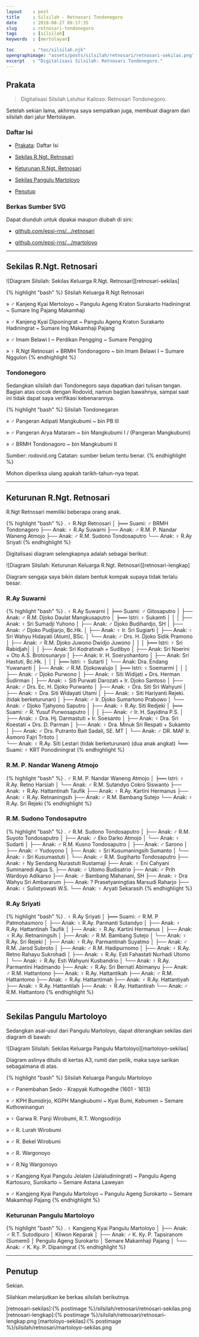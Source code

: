 ```yaml
---
layout    : post
title     : Silsilah - Retnosari Tondonegoro
date      : 2018-08-27 09:17:35
slug      : retnosari-tondonegoro
tags      : [silsilah]
keywords  : [mertolayan]

toc       : "toc/silsilah.njk"
opengraphimage: "assets/posts/silsilah/retnosari/retnosari-sekilas.png"
excerpt   : "Digitalisasi Silsilah: Retnosari Tondonegoro."
---
```


<a name="prakata"></a>

## Prakata

> Digitalisasi Silsilah Leluhur Kalioso: Retnosari Tondonegoro.

Setelah sekian lama, akhirnya saya sempatkan juga,
membuat diagram dari silsilah dari jalur Mertolayan.

### Daftar Isi

* [Prakata](#prakata): Daftar Isi

* [Sekilas R.Ngt. Retnosari](#sekilas)

* [Keturunan R.Ngt. Retnosari](#lengkap)

* [Sekilas Pangulu Martoloyo](#martoloyo)

* [Penutup](#penutup)

### Berkas Sumber SVG

Dapat diunduh untuk dipakai maupun diubah di sini:

* [github.com/epsi-rns/.../retnosari][github-svg-retnosari]

* [github.com/epsi-rns/.../martoloyo][github-svg-martoloyo]

-- -- --

<a name="sekilas"></a>

## Sekilas R.Ngt. Retnosari 

![Diagram Silsilah: Sekilas Keluarga R.Ngt. Retnosari][retnosari-sekilas]

{% highlight "bash" %}
Silsilah Keluarga R.Ngt Retnosari

» ♂ Kanjeng Kyai Mertoloyo
~ Pangulu Ageng Kraton Surakarto Hadiningrat
~ Sumare Ing Pajang Makamhaji

» ♂ Kanjeng Kyai Diponingrat
~ Pangulu Ageng Kraton Surakarto Hadiningrat
~ Sumare Ing Makamhaji Pajang

» ♂ Imam Belawi I
~ Perdikan Pengging
~ Sumare Pengging

» ♀ R.Ngt Retnosari + BRMH Tondonagoro
~ bin Imam Belawi I
~ Sumare Nggulon
{% endhighlight %}

### Tondonegoro

Sedangkan silsilah dari Tondonegoro saya dapatkan dari tulisan tangan.
Bagian atas cocok dengan Rodovid, namun bagian bawahnya,
sampai saat ini tidak dapat saya verifikasi kebenarannya.

{% highlight "bash" %}
Silsilah Tondonegaran

» ♂ Pangeran Adipati Mangkubumi
~  bin PB III

» ♂ Pangeran Arya Mataram 
~ bin Mangkubumi I
/ (Pangeran Mangkubumi)

» ♂ BRMH Tondonagoro
~ bin Mangkubumi II

Sumber: rodovid.org
Catatan: sumber belum tentu benar.
{% endhighlight %}

Mohon diperiksa ulang apakah tarikh-tahun-nya tepat.

-- -- --

<a name="lengkap"></a>

## Keturunan R.Ngt. Retnosari

R.Ngt Retnosari memiliki beberapa orang anak.

{% highlight "bash" %}
. ♀ R.Ngt Retnosari
│
╞══ Suami: ♂ BRMH Tondonagoro
├── Anak: ♀ R.Ay Suwarni
├── Anak: ♂ R.M. P. Nandar Waneng Atmojo
├── Anak: ♂ R.M. Sudono Tondosaputro
└── Anak: ♀ R.Ay Sriyati
{% endhighlight %}

Digitalisasi diagram selengkapnya adalah sebagai berikut:

![Diagram Silsilah: Keturunan Keluarga R.Ngt. Retnosari][retnosari-lengkap]

Diagram sengaja saya bikin dalam bentuk kompak supaya tidak terlalu besar.

### R.Ay Suwarni

{% highlight "bash" %}
. ♀ R.Ay Suwarni
│
╞══ Suami: ♂ Gitosaputro
│
├── Anak: ♂ R.M. Djoko Daulat Mangkusaputro 
│   ╞══ Istri: ♀ Sukamti
│   │
│   ├── Anak: ♀ Sri Sumadji Yuhono
│   ├── Anak: ♂ Djoko Budihardjo, SH
│   ├── Anak: ♂ Djoko Pudjiarjo, Bc.Hk.
│   ├── Anak: ♀ Ir. Sri Sugiarti
│   ├── Anak: ♀ Sri Wahyu Hidayati (Atum), BSc. 
│   └── Anak: ♂ Drs. H. Djoko Sidik Pramono
│
├── Anak: ♂ R.M. Djoko Juwono Dwidjo Juwono 
│   │
│   ╞══ Istri: ♀ Sri Rabidjah│   │
│   ├── Anak: Sri Kodratinah + Sudibyo
│   ├── Anak: Sri Noerini + Oto A.S. Brotosunaryo
│   ├── Anak: Ir. H. Soeryohantoro
│   ├── Anak: Sri Hastuti, Bc.Hk.
│   │
│   ╞══ Istri: ♀ Sutarti
│   └── Anak: Dra. Endang Yuwananti
│
├── Anak: ♂ R.M. Djokowalujo
│   ╞══ Istri: ♀ Soemarmi
│   │
│   ├── Anak: ♂ Djoko Purwono 
│   ├── Anak: ♀ Siti Widijati + Drs. Herman Sudirman 
│   ├── Anak: ♀ Siti Purwati Darozati + Ir. Djoko Santoso
│   ├── Anak: ♂ Drs. Ec. H. Djoko Purwanto
│   ├── Anak: ♀ Dra. Siti Sri Wahyuni 
│   ├── Anak: ♀ Dra. Siti Widayati Utami
│   ├── Anak: ♀ Siti Hariyanti Rejeki. (tidak berketurunan)
│   ├── Anak: ♂ Ir. Djoko Sumartono Prabowo
│   └── Anak: ♂ Djoko Tjahyono Saputro
│
├── Anak: ♀ R.Ay. Siti Redjeki
│   ╞══ Suami: ♂ R. Yusuf Purwosaputro
│   │
│   ├── Anak: ♂ Ir. H. Sayidina P.S.
│   ├── Anak: ♀ Dra. Hj. Darmastuti + Ir. Soesanto 
│   ├── Anak: ♀ Dra. Sri Koestati + Drs. D. Parman 
│   ├── Anak: ♀ Dra. Minuk Sri Respati + Sukamto
│   ├── Anak: ♂ Drs. Putranto Bait Sadali, SE. MT
│   └── Anak: ♂ DR. MAF Ir. Asmoro Fajri Tritoto
│   
└── Anak: ♀ R.Ay. Siti Lestari (tidak berketurunan) (dua anak angkat)
    ╘══ Suami: ♀ KRT Ponodiningrat
{% endhighlight %}

### R.M. P. Nandar Waneng Atmojo

{% highlight "bash" %}
. ♂ R.M. P. Nandar Waneng Atmojo
│
╞══ Istri: ♀ R.Ay. Retno Harsiah
│
└── Anak: ♂ R.M. Sutandyo Cokro Siswanto
    ├── Anak: ♀ R.Ay. Hattantinah Taufik
    ├── Anak: ♀ R.Ay. Kartini Hermanus
    ├── Anak: ♀ R.Ay. Retnaningsih
    ├── Anak: ♂ R.M. Bambang Sutejo
    └── Anak: ♀ R.Ay. Sri Rejeki
{% endhighlight %}

### R.M. Sudono Tondosaputro

{% highlight "bash" %}
. ♂ R.M. Sudono Tondosaputro
│
├── Anak: ♂ R.M. Suyoto Tondosaputro
│   ├── Anak: ♂ Eko Darko Atmojo
│   └── Anak: ♀ Sudarti
│
├── Anak: ♂ R.M. Kusno Tondosaputro
│   ├── Anak: ♂ Sarono
│   ├── Anak: ♂ Yudoyono
│   ├── Anak: ♀ Sri Kusumaningsih Sumanto
│   └── Anak: ♀ Sri Kusumastuti
│
└── Anak: ♂ R.M. Sugiharto Tondosaputro
    ├── Anak: ♀ Ny Sendang Nurastuti Rustamaji
    ├── Anak: ♀ Eni Cahyani Suminaredi Agus S.
    ├── Anak: ♂ Utomo Budisatrio
    ├── Anak: ♂ Prih Wardoyo Adikarso
    ├── Anak: ♂ Bambang Mahanani, SH
    ├── Anak: ♀ Dra Wahyu Sri Ambararum
    ├── Anak: ? Prasetyaningtias Marsudi Raharjo
    ├── Anak: ♀ Sulistyowati W.S.
    └── Anak: ♀ Aryati Sekarasih
{% endhighlight %}

### R.Ay Sriyati

{% highlight "bash" %}
. ♀ R.Ay Sriyati
│
╞══ Suami: ♂ R.M. P Patmohasmoro
│
├── Anak: ♀ R.Ay. Parmanti Sutandyo
│   ├── Anak: ♀ R.Ay. Hattantinah Taufik
│   ├── Anak: ♀ R.Ay. Kartini Hermanus
│   ├── Anak: ♀ R.Ay. Retnaningsih
│   ├── Anak: ♂ R.M. Bambang Sutejo
│   └── Anak: ♀ R.Ay. Sri Rejeki
│
├── Anak: ♀ R.Ay. Parmantinah Suyatmo
│   ├── Anak: ♂ R.M. Jarod Subroto
│   ├── Anak: ♂ R.M. Hadipurnomo
│   ├── Anak: ♀ R.Ay. Retno Rahayu Sukrohadi
│   ├── Anak: ♀ R.Ay. Esti Fahastati Nurhadi Utomo
│   └── Anak: ♀ R.Ay. Esti Wahyuni Kusbandrio
│
└── Anak: ♀ R.Ay. Parmantini Hadmando
    ├── Anak: ♀ R.Ay. Sri Bernati Abimanyu
    ├── Anak: ♂ R.M. Hattantono
    ├── Anak: ♀ R.Ay. Hattantikah
    ├── Anak: ♂ R.M. Hattantomo
    ├── Anak: ♀ R.Ay. Hattantimah
    ├── Anak: ♀ R.Ay. Hattantiyah
    ├── Anak: ♀ R.Ay. Hattantilah
    ├── Anak: ♀ R.Ay. Hattantirah
    └── Anak: ♂ R.M. Hattantoro
{% endhighlight %}

-- -- --

<a name="martoloyo"></a>

## Sekilas Pangulu Martoloyo

Sedangkan asal-usul dari Pangulu Martoloyo,
dapat diterangkan sekilas dari diagram di bawah:

![Diagram Silsilah: Sekilas Keluarga Pangulu Martoloyo][martoloyo-sekilas]

Diagram aslinya ditulis di kertas A3, rumit dan pelik,
maka saya sarikan sebagaimana di atas.

{% highlight "bash" %}
Silsilah Keluarga Pangulu Martoloyo

» ♂ Panembahan Sedo - Krapyak Kuthogedhe (1601 - 1613)

» ♂ KPH Bumidirjo, KGPH Mangkubumi
~ Kyai Bumi, Kebumen
~ Semare Kuthowinangun

» ♀ Garwa R. Panji Wirobumi, R.T. Wongsodirjo

» ♂ R. Lurah Wirobumi

» ♂ R. Bekel Wirobumi

» ♂ R. Wargonoyo

» ♂ R.Ng Wargonoyo

» ♂ Kangjeng Kyai Pangulu Jelalen (Jalaludiningrat)
~ Pangulu Ageng Kartosuro, Surokarto
~ Semare Astana Laweyan

» ♂ Kangjeng Kyai Pangulu Martoloyo
~ Pangulu Ageng Surokarto
~ Semare Makamhaji Pajang
{% endhighlight %}

### Keturunan Pangulu Martoloyo

{% highlight "bash" %}
. ♀ Kangjeng Kyai Pangulu Martoloyo
│
├── Anak: ♂ R.T. Sutodipuro
│            Kliwon Keparak
│
├── Anak: ♂ K. Ky. P. Tapsiranom (Sumemi)
│            Pengulu Ageng Surokarto
│            Semare Makamhaji Pajang
│
└── Anak: ♂ K. Ky. P. Dipaningrat
{% endhighlight %}

-- -- --

<a name="penutup"></a>

## Penutup

Sekian.

Silahkan melanjutkan ke berkas silsilah berikutnya.

[//]: <> ( -- -- -- links below -- -- -- )

[github-svg-retnosari]: https://github.com/epsi-rns/titip-silsilah/tree/master/retnosari
[github-svg-martoloyo]: https://github.com/epsi-rns/titip-silsilah/tree/master/martoloyo

[retnosari-sekilas]:{% postimage %}/silsilah/retnosari/retnosari-sekilas.png
[retnosari-lengkap]:{% postimage %}/silsilah/retnosari/retnosari-lengkap.png
[martoloyo-sekilas]:{% postimage %}/silsilah/retnosari/martoloyo-sekilas.png
